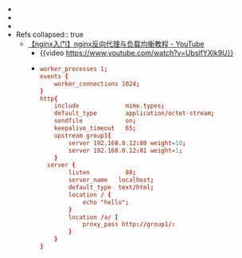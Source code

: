 -
-
-
- Refs
  collapsed:: true
  - [【nginx入门】nginx反向代理与负载均衡教程 - YouTube](https://www.youtube.com/watch?v=UbslfYXlk9U)
    - {{video https://www.youtube.com/watch?v=UbslfYXlk9U}}
    - ```conf
      worker_processes 1;
      events {
          worker_connections 1024;
      }
      http{
          include             mime.types;
          default_type        application/octet-stream;
          sendfile            on;
          keepalive_timeout   65;
          upstream group1{
              server 192.168.0.12:80 weight=10;
              server 192.168.0.12:81 weight=1;
          }
        server {
              listen          80;
              server_name   localhost;
              default_type  text/html;
              location / {
                  echo "hello";
              }
              location /a/ [
                  proxy_pass http://group1/:
              }
          }
      }
      ```
